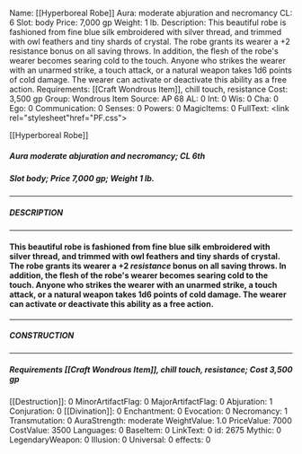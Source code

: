 Name: [[Hyperboreal Robe]]
Aura: moderate abjuration and necromancy
CL: 6
Slot: body
Price: 7,000 gp
Weight: 1 lb.
Description: This beautiful robe is fashioned from fine blue silk embroidered with silver thread, and trimmed with owl feathers and tiny shards of crystal. The robe grants its wearer a +2 resistance bonus on all saving throws. In addition, the flesh of the robe's wearer becomes searing cold to the touch. Anyone who strikes the wearer with an unarmed strike, a touch attack, or a natural weapon takes 1d6 points of cold damage. The wearer can activate or deactivate this ability as a free action.
Requirements: [[Craft Wondrous Item]], chill touch, resistance
Cost: 3,500 gp
Group: Wondrous Item
Source: AP 68
AL: 0
Int: 0
Wis: 0
Cha: 0
Ego: 0
Communication: 0
Senses: 0
Powers: 0
MagicItems: 0
FullText: <link rel="stylesheet"href="PF.css"><div class="heading"><p class="alignleft">[[Hyperboreal Robe]]</p><div style="clear: both;"></div></div><div><h5><b>Aura </b>moderate abjuration and necromancy; <b>CL </b>6th</h5><h5><b>Slot </b>body; <b>Price </b>7,000 gp; <b>Weight </b>1 lb.</h5></div><hr/><div><h5><b>DESCRIPTION</b></h5></div><hr/><div><h4><p>This beautiful robe is fashioned from fine blue silk embroidered with silver thread, and trimmed with owl feathers and tiny shards of crystal. The robe grants its wearer a +2 <i>resistance</i> bonus on all saving throws. In addition, the flesh of the robe's wearer becomes searing cold to the touch. Anyone who strikes the wearer with an unarmed strike, a touch attack, or a natural weapon takes 1d6 points of cold damage. The wearer can activate or deactivate this ability as a free action.</p></h4></div><hr/><div><h5><b>CONSTRUCTION</b></h5></div><hr/><div><h5><b>Requirements </b>[[Craft Wondrous Item]], <i>chill touch</i>, <i>resistance</i>; <b>Cost </b>3,500 gp</h5></div>
[[Destruction]]: 0
MinorArtifactFlag: 0
MajorArtifactFlag: 0
Abjuration: 1
Conjuration: 0
[[Divination]]: 0
Enchantment: 0
Evocation: 0
Necromancy: 1
Transmutation: 0
AuraStrength: moderate
WeightValue: 1.0
PriceValue: 7000
CostValue: 3500
Languages: 0
BaseItem: 0
LinkText: 0
id: 2675
Mythic: 0
LegendaryWeapon: 0
Illusion: 0
Universal: 0
effects: 0
